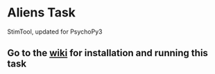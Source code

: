 # Aliens Task

StimTool, updated for PsychoPy3

## Go to the [wiki](https://github.com/laureate-institute-for-brain-research/Aliens-Task/wiki) for installation and running this task